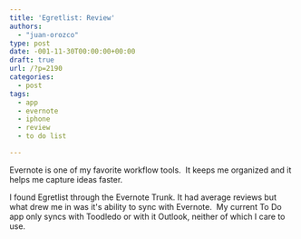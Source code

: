 ```yaml
---
title: 'Egretlist: Review'
authors: 
  - "juan-orozco"
type: post
date: -001-11-30T00:00:00+00:00
draft: true
url: /?p=2190
categories:
  - post
tags:
  - app
  - evernote
  - iphone
  - review
  - to do list

---
```

Evernote is one of my favorite workflow tools.  It keeps me organized and it helps me capture ideas faster.

I found Egretlist through the Evernote Trunk. It had average reviews but what drew me in was it's ability to sync with Evernote.  My current To Do app only syncs with Toodledo or with it Outlook, neither of which I care to use.